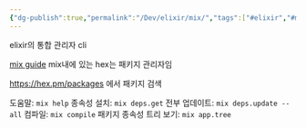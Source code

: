 ```yaml
---
{"dg-publish":true,"permalink":"/Dev/elixir/mix/","tags":["#elixir","#mix","#hex"]}
---
```


elixir의 통합 관리자 cli

[mix guide](https://hexdocs.pm/elixir/introduction-to-mix.html)
mix내에 있는 hex는 패키지 관리자임 

https://hex.pm/packages
에서 패키지 검색 


도움말: `mix help`
종속성 설치: `mix deps.get`
전부 업데이트: `mix deps.update --all`
컴파일: `mix compile`
패키지 종속성 트리 보기: `mix app.tree`